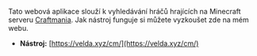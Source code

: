Tato webová aplikace slouží k vyhledávání hráčů hrajících na Minecraft serveru [Craftmania](https://craftmania.cz). Jak nástroj funguje si můžete vyzkoušet zde na mém webu.
* **Nástroj:** [https://velda.xyz/cm/](https://velda.xyz/cm/)
